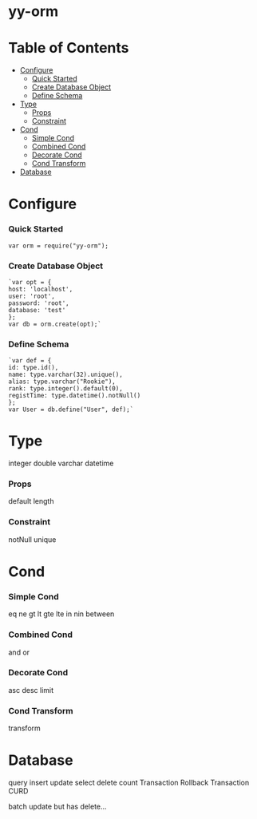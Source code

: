 # yy-orm

# Table of Contents

* [Configure](#configure)
  * [Quick Started](#quick-started)
  * [Create Database Object](#create-database-object)
  * [Define Schema](#define-schema)
* [Type](#type)
  * [Props](#props)
  * [Constraint](#constraint)
* [Cond](#cond)
  * [Simple Cond](#simple-cond)
  * [Combined Cond](#combined-cond)
  * [Decorate Cond](#decorate-cond)
  * [Cond Transform](#cond-transform)
* [Database](#database)

# Configure
### Quick Started
`var orm = require("yy-orm");`

### Create Database Object
    `var opt = { 
	host: 'localhost',
	user: 'root', 
	password: 'root', 
	database: 'test'
    };
    var db = orm.create(opt);`

### Define Schema
    `var def = {
    id: type.id(),
    name: type.varchar(32).unique(),
    alias: type.varchar("Rookie"),
    rank: type.integer().default(0),
    registTime: type.datetime().notNull()
    };
    var User = db.define("User", def);`

# Type
integer
double
varchar
datetime

### Props
default
length

### Constraint
notNull
unique


# Cond
### Simple Cond
eq
ne
gt
lt
gte 
lte 
in
nin 
between 

### Combined Cond
and 
or

### Decorate Cond
asc 
desc
limit 

### Cond Transform
transform

# Database
query
insert
update
select
delete
count
Transaction Rollback
Transaction CURD


batch update but has delete...

